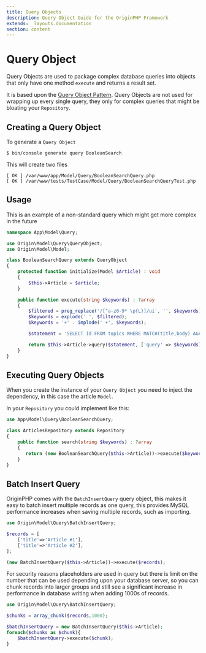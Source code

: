```yaml
---
title: Query Objects
description: Query Object Guide for the OriginPHP Framework
extends: _layouts.documentation
section: content
---
```

# Query Object

Query Objects are used to package complex database queries into objects that only have one method `execute` and returns a result set.

It is based upon the [Query Object Pattern](https://www.martinfowler.com/eaaCatalog/queryObject.html). Query Objects are not used for wrapping up every single query, they only for complex queries that might be bloating your `Repository`.

## Creating a Query Object

To generate a `Query Object`

```linux
$ bin/console generate query BooleanSearch
```

This will create two files

```linux
[ OK ] /var/www/app/Model/Query/BooleanSearchQuery.php
[ OK ] /var/www/tests/TestCase/Model/Query/BooleanSearchQueryTest.php
```

## Usage

This is an example of a non-standard query which might get more complex in the future

```php
namespace App\Model\Query;

use Origin\Model\Query\QueryObject;
use Origin\Model\Model;

class BooleanSearchQuery extends QueryObject
{
    protected function initialize(Model $Article) : void
    {
        $this->Article = $article;
    }

    public function execute(string $keywords) : ?array
    {
        $filtered = preg_replace('/[^a-z0-9* \p{L}]/ui', '', $keywords);
        $keywords = explode(' ', $filtered);
        $keywords = '+' . implode(' +', $keywords);

        $statement = 'SELECT id FROM topics WHERE MATCH(title,body) AGAINST (:query IN BOOLEAN MODE)';

        return $this->Article->query($statement, ['query' => $keywords]);
    }
}
```

## Executing Query Objects

When you create the instance of your `Query Object` you need to inject the dependency, in this case the article `Model`.

In your `Repository` you could implement like this:

```php
use App\Model\Query\BooleanSearchQuery;

class ArticlesRepository extends Repository
{
    public function search(string $keywords) : ?array
    {
       return (new BooleanSearchQuery($this->Article))->execute($keywords);
    }
}
```

## Batch Insert Query

OriginPHP comes with the `BatchInsertQuery` query object, this makes it easy to batch insert multiple records as one query, this provides MySQL performance increases when saving multiple records, such as importing.

```php
use Origin\Model\Query\BatchInsertQuery;

$records = [
    ['title'=>'Article #1'],
    ['title'=>'Article #2'],
];

(new BatchInsertQuery($this->Article))->execute($records);
```

For security reasons placeholders are used in query but there is limit on the number that can be used depending upon your database server, so you can chunk records into larger groups and still see a significant increase in performance in database writing when adding 1000s of records.

```php
use Origin\Model\Query\BatchInsertQuery;

$chunks = array_chunk($records,1000);

$batchInsertQuery = new BatchInsertQuery($this->Article);
foreach($chunks as $chunk){
    $batchInsertQuery->execute($chunk);
}
```